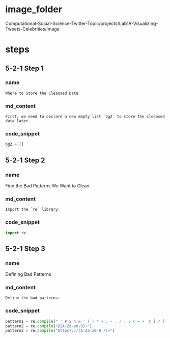 # image_folder

Computational-Social-Science-Twitter-Topic/projects/Lab1A-Visualizing-Tweets-Celebrities/image

# steps
## 5-2-1 Step 1
### name
```
Where to Store the Cleansed Data
```
### md_content
```
First, we need to declare a new empty list `bg2` to store the cleansed data later.
```
### code_snippet
```python
bg2 = []
```
## 5-2-1 Step 2
### name
Find the Bad Patterns We Want to Clean
### md_content
```
Import the `re` library:
```
### code_snippet
```python
import re
```
## 5-2-1 Step 3
### name
Defining Bad Patterns
### md_content
```
Define the bad patterns:
```
### code_snippet
```python
pattern1 = re.compile(" ' # S % & ' ( ) * + , - . / : ; < = >  @ [ / ] ^ _ { | } ~")
pattern2 = re.compile("@[A-Za-z0-9]+")
pattern3 = re.compile("https?://[A-Za-z0-9./]+")
```
